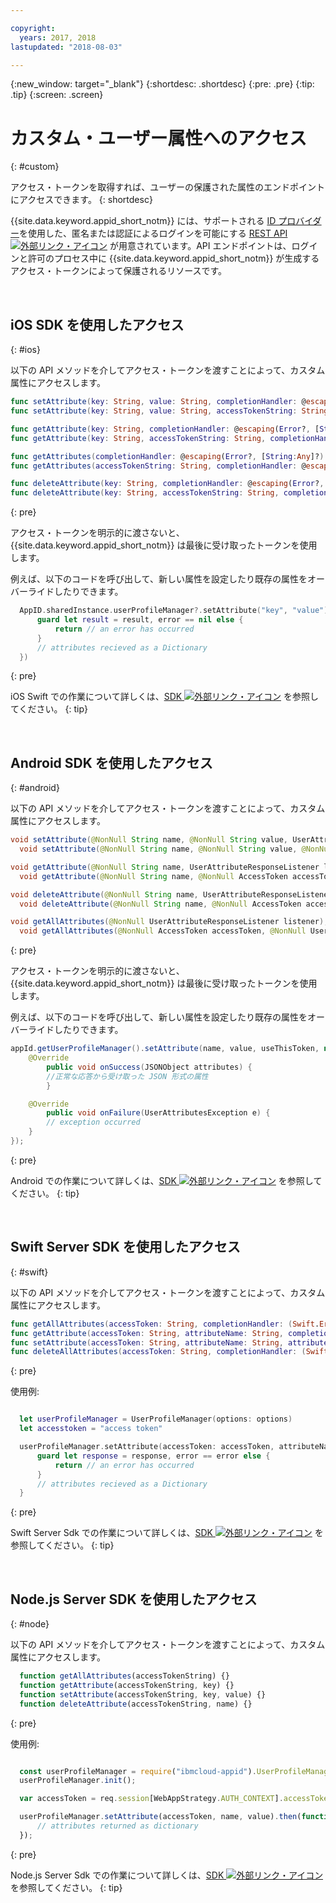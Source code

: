 ```yaml
---

copyright:
  years: 2017, 2018
lastupdated: "2018-08-03"

---
```


{:new_window: target="_blank"}
{:shortdesc: .shortdesc}
{:pre: .pre}
{:tip: .tip}
{:screen: .screen}

# カスタム・ユーザー属性へのアクセス
{: #custom}

アクセス・トークンを取得すれば、ユーザーの保護された属性のエンドポイントにアクセスできます。
{: shortdesc}

{{site.data.keyword.appid_short_notm}} には、サポートされる [ID プロバイダー](/docs/services/appid/identity-providers.html)を使用した、匿名または認証によるログインを可能にする <a href="https://appid-profiles.ng.bluemix.net/swagger-ui/index.html#/Attributes" target="_blank">REST API <img src="../../icons/launch-glyph.svg" alt="外部リンク・アイコン"></a> が用意されています。API エンドポイントは、ログインと許可のプロセス中に {{site.data.keyword.appid_short_notm}} が生成するアクセス・トークンによって保護されるリソースです。

</br>

## iOS SDK を使用したアクセス
{: #ios}

 以下の API メソッドを介してアクセス・トークンを渡すことによって、カスタム属性にアクセスします。

  ```swift
  func setAttribute(key: String, value: String, completionHandler: @escaping(Error?, [String:Any]?) -> Void)
  func setAttribute(key: String, value: String, accessTokenString: String, completionHandler: @escaping(Error?, [String:Any]?) -> Void)

  func getAttribute(key: String, completionHandler: @escaping(Error?, [String:Any]?) -> Void)
  func getAttribute(key: String, accessTokenString: String, completionHandler: @escaping(Error?, [String:Any]?) -> Void)

  func getAttributes(completionHandler: @escaping(Error?, [String:Any]?) -> Void)
  func getAttributes(accessTokenString: String, completionHandler: @escaping(Error?, [String:Any]?) -> Void)

  func deleteAttribute(key: String, completionHandler: @escaping(Error?, [String:Any]?) -> Void)
  func deleteAttribute(key: String, accessTokenString: String, completionHandler: @escaping(Error?, [String:Any]?) -> Void)
  ```
  {: pre}

アクセス・トークンを明示的に渡さないと、{{site.data.keyword.appid_short_notm}} は最後に受け取ったトークンを使用します。

例えば、以下のコードを呼び出して、新しい属性を設定したり既存の属性をオーバーライドしたりできます。

  ```swift
	AppID.sharedInstance.userProfileManager?.setAttribute("key", "value") { (error, result) in
		guard let result = result, error == nil else {
	  		return // an error has occurred
		}
		// attributes recieved as a Dictionary
	})
  ```
  {: pre}

  iOS Swift での作業について詳しくは、<a href="https://github.com/ibm-cloud-security/appid-clientsdk-swift" target="_blank">SDK <img src="../../icons/launch-glyph.svg" alt="外部リンク・アイコン"></a> を参照してください。
  {: tip}

</br>


## Android SDK を使用したアクセス
{: #android}

以下の API メソッドを介してアクセス・トークンを渡すことによって、カスタム属性にアクセスします。

```java
void setAttribute(@NonNull String name, @NonNull String value, UserAttributeResponseListener listener);
  void setAttribute(@NonNull String name, @NonNull String value, @NonNull AccessToken accessToken, UserAttributeResponseListener listener);

void getAttribute(@NonNull String name, UserAttributeResponseListener listener);
  void getAttribute(@NonNull String name, @NonNull AccessToken accessToken, UserAttributeResponseListener listener);

void deleteAttribute(@NonNull String name, UserAttributeResponseListener listener);
  void deleteAttribute(@NonNull String name, @NonNull AccessToken accessToken, UserAttributeResponseListener listener);

void getAllAttributes(@NonNull UserAttributeResponseListener listener);
  void getAllAttributes(@NonNull AccessToken accessToken, @NonNull UserAttributeResponseListener listener);
```
{: pre}

アクセス・トークンを明示的に渡さないと、{{site.data.keyword.appid_short_notm}} は最後に受け取ったトークンを使用します。

例えば、以下のコードを呼び出して、新しい属性を設定したり既存の属性をオーバーライドしたりできます。

```java
appId.getUserProfileManager().setAttribute(name, value, useThisToken, new UserProfileResponseListener() {
	@Override
		public void onSuccess(JSONObject attributes) {
		//正常な応答から受け取った JSON 形式の属性
		}

	@Override
		public void onFailure(UserAttributesException e) {
		// exception occurred
	}
});
```
{: pre}

Android での作業について詳しくは、<a href="https://github.com/ibm-cloud-security/appid-clientsdk-android" target="_blank">SDK <img src="../../icons/launch-glyph.svg" alt="外部リンク・アイコン"></a> を参照してください。
{: tip}

</br>

## Swift Server SDK を使用したアクセス
{: #swift}

以下の API メソッドを介してアクセス・トークンを渡すことによって、カスタム属性にアクセスします。

  ```swift
  func getAllAttributes(accessToken: String, completionHandler: (Swift.Error?, [String: Any]?) -> Void)
  func getAttribute(accessToken: String, attributeName: String, completionHandler: (Swift.Error?, [String: Any]?) -> Void)
  func setAttribute(accessToken: String, attributeName: String, attributeValue : "abc", completionHandler: (Swift.Error?, [String: Any]?) -> Void)
  func deleteAllAttributes(accessToken: String, completionHandler: (Swift.Error?, [String: Any]?) -> Void)
  ```
  {: pre}

  使用例:

  ```swift

	let userProfileManager = UserProfileManager(options: options)
	let accesstoken = "access token"

	userProfileManager.setAttribute(accessToken: accessToken, attributeName: "name", attributeValue : "abc") { (error, response) in
		guard let response = response, error == error else {
			return // an error has occurred
		}
		// attributes recieved as a Dictionary
	}
  ```

  {: pre}

  Swift Server Sdk での作業について詳しくは、<a href="https://github.com/ibm-cloud-security/appid-serversdk-swift" target="_blank">SDK <img src="../../icons/launch-glyph.svg" alt="外部リンク・アイコン"></a> を参照してください。
  {: tip}

</br>

## Node.js Server SDK を使用したアクセス
{: #node}

以下の API メソッドを介してアクセス・トークンを渡すことによって、カスタム属性にアクセスします。

  ```javascript
	function getAllAttributes(accessTokenString) {}
	function getAttribute(accessTokenString, key) {}
	function setAttribute(accessTokenString, key, value) {}
	function deleteAttribute(accessTokenString, name) {}
  ```
  {: pre}

  使用例:

  ```javascript

	const userProfileManager = require("ibmcloud-appid").UserProfileManager;
	userProfileManager.init();

	var accessToken = req.session[WebAppStrategy.AUTH_CONTEXT].accessToken;

	userProfileManager.setAttribute(accessToken, name, value).then(function (attributes) {
		// attributes returned as dictionary
	});
  ```
  {: pre}

  Node.js Server Sdk での作業について詳しくは、<a href="https://github.com/ibm-cloud-security/appid-serversdk-nodejs" target="_blank">SDK <img src="../../icons/launch-glyph.svg" alt="外部リンク・アイコン"></a> を参照してください。
  {: tip}



